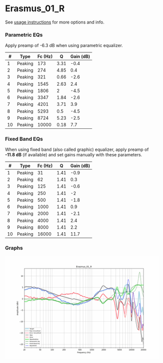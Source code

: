 # Erasmus_01_R
See [usage instructions](https://github.com/jaakkopasanen/AutoEq#usage) for more options and info.

### Parametric EQs
Apply preamp of -6.3 dB when using parametric equalizer.

|   # | Type    |   Fc (Hz) |    Q |   Gain (dB) |
|-----|---------|-----------|------|-------------|
|   1 | Peaking |       173 | 3.31 |        -0.4 |
|   2 | Peaking |       274 | 4.85 |         0.4 |
|   3 | Peaking |       321 | 0.66 |        -2.6 |
|   4 | Peaking |      1545 | 2.63 |         2.4 |
|   5 | Peaking |      1806 | 2    |        -4.5 |
|   6 | Peaking |      3347 | 1.84 |        -2.6 |
|   7 | Peaking |      4201 | 3.71 |         3.9 |
|   8 | Peaking |      5293 | 0.5  |        -4.5 |
|   9 | Peaking |      8724 | 5.23 |        -2.5 |
|  10 | Peaking |     10000 | 0.18 |         7.7 |

### Fixed Band EQs
When using fixed band (also called graphic) equalizer, apply preamp of **-11.8 dB** (if available) and set gains manually with these parameters.

|   # | Type    |   Fc (Hz) |    Q |   Gain (dB) |
|-----|---------|-----------|------|-------------|
|   1 | Peaking |        31 | 1.41 |        -0.9 |
|   2 | Peaking |        62 | 1.41 |         0.3 |
|   3 | Peaking |       125 | 1.41 |        -0.6 |
|   4 | Peaking |       250 | 1.41 |        -2   |
|   5 | Peaking |       500 | 1.41 |        -1.8 |
|   6 | Peaking |      1000 | 1.41 |         0.9 |
|   7 | Peaking |      2000 | 1.41 |        -2.1 |
|   8 | Peaking |      4000 | 1.41 |         2.4 |
|   9 | Peaking |      8000 | 1.41 |         2.2 |
|  10 | Peaking |     16000 | 1.41 |        11.7 |

### Graphs
![](./Erasmus_01_R.png)
